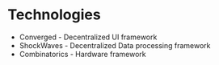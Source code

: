 # Technologies

- Converged - Decentralized UI framework
- ShockWaves - Decentralized Data processing framework
- Combinatorics - Hardware framework
